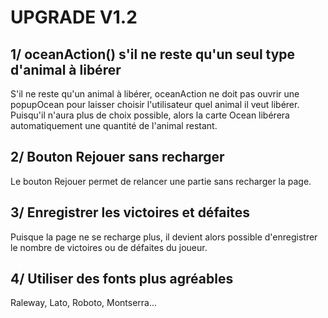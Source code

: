 # UPGRADE V1.2

## 1/ oceanAction() s'il ne reste qu'un seul type d'animal à libérer
S'il ne reste qu'un animal à libérer, oceanAction ne doit pas ouvrir une popupOcean pour laisser choisir l'utilisateur quel animal il veut libérer.
Puisqu'il n'aura plus de choix possible, alors la carte Ocean libérera automatiquement une quantité de l'animal restant.

## 2/ Bouton Rejouer sans recharger
Le bouton Rejouer permet de relancer une partie sans recharger la page.

## 3/ Enregistrer les victoires et défaites
Puisque la page ne se recharge plus, il devient alors possible d'enregistrer le nombre de victoires ou de défaites du joueur.

## 4/ Utiliser des fonts plus agréables
Raleway, Lato, Roboto, Montserra...